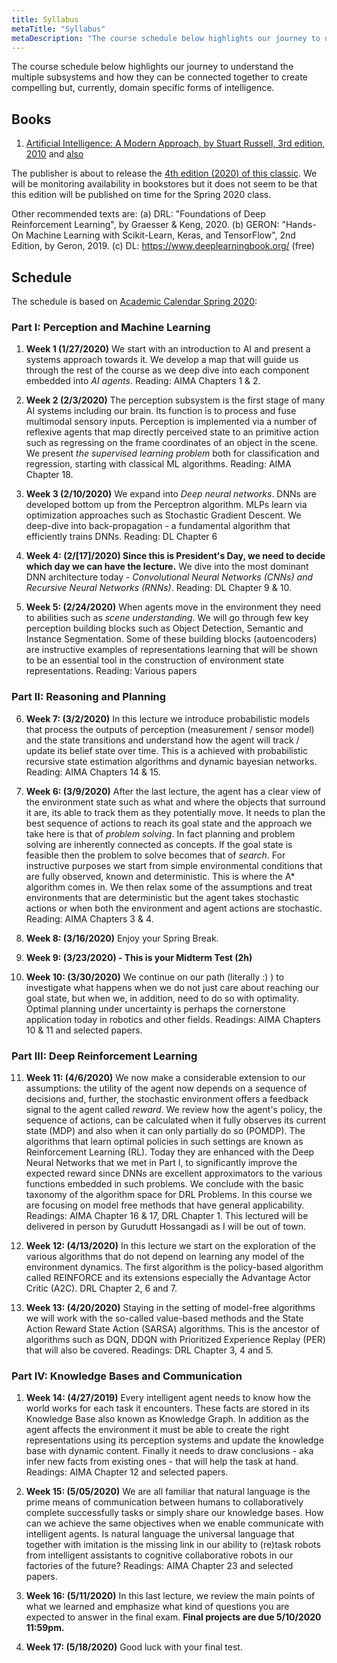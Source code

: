 ```yaml
---
title: Syllabus
metaTitle: "Syllabus"
metaDescription: "The course schedule below highlights our journey to understand the multiple subsystems and how they can be connected together to create compelling but, currently, domain specific forms of intelligence."
---
```



The course schedule below highlights our journey to understand the multiple subsystems and how they can be connected together to create compelling but, currently, domain specific forms of intelligence. 

## Books

1. [Artificial Intelligence: A Modern Approach, by Stuart Russell, 3rd edition, 2010](https://www.amazon.com/Artificial-Intelligence-Approach-Stuart-Russell/dp/9332543518/ref=sr_1_2?crid=17NGBV1XXV150&keywords=ai+a+modern+approach&qid=1576432665&sprefix=ai+the+modern+appr%2Caps%2C158&sr=8-2) and [also](http://aima.cs.berkeley.edu/)

The publisher is about to release the [4th edition (2020) of this classic](https://www.amazon.com/Artificial-Intelligence-A-Modern-Approach/dp/0134610997/ref=sr_1_3?crid=17NGBV1XXV150&keywords=ai+a+modern+approach&qid=1576432686&sprefix=ai+the+modern+appr%2Caps%2C158&sr=8-3). We will be monitoring availability in bookstores but it does not seem to be that this edition will be published on time for the Spring 2020 class.  

Other recommended texts are: (a) DRL: "Foundations of Deep Reinforcement Learning", by Graesser & Keng, 2020. (b) GERON: "Hands-On Machine Learning with Scikit-Learn, Keras, and TensorFlow", 2nd Edition, by Geron, 2019. (c) DL: https://www.deeplearningbook.org/ (free)

## Schedule

The schedule is based on [Academic Calendar Spring 2020](https://www.nyu.edu/registrar/calendars/university-academic-calendar.html): 

### Part I:  Perception and Machine Learning

1. **Week 1 (1/27/2020)** We start with an introduction to AI and present a systems approach towards it. We develop a map that will guide us through the rest of the course as we deep dive into each component embedded into _AI agents_. Reading: AIMA Chapters 1 & 2.  

2. **Week 2 (2/3/2020)**  The perception subsystem is the first stage of many AI systems including our brain. Its function is to process and fuse multimodal sensory inputs. Perception is implemented via a number of reflexive agents that map directly perceived state to an primitive action such as regressing on the frame coordinates of an object in the scene. We present _the supervised learning problem_ both for classification and regression, starting with classical ML algorithms. Reading: AIMA Chapter 18. 

3. **Week 3 (2/10/2020)**  We expand into _Deep neural networks_. DNNs are developed bottom up from the Perceptron algorithm. MLPs learn via optimization approaches such as Stochastic Gradient Descent.  We deep-dive into back-propagation - a fundamental algorithm that efficiently trains DNNs. Reading: DL Chapter 6

4. **Week 4: (2/[17]/2020) Since this is President's Day, we need to decide which day we can have the lecture.** We dive into the most dominant DNN architecture today -  _Convolutional Neural Networks (CNNs) and Recursive Neural Networks (RNNs)_. Reading: DL Chapter 9 & 10. 

5. **Week 5: (2/24/2020)** When agents move in the environment they need to abilities such as _scene understanding_.  We will go through few key perception building blocks such as Object Detection, Semantic and Instance Segmentation. Some of these building blocks (autoencoders) are instructive examples of representations learning that will be shown to be an essential tool in the construction of environment state representations. Reading: Various papers 
        
### Part II: Reasoning and Planning

6. **Week 7: (3/2/2020)**  In this lecture we introduce probabilistic models that process the outputs of perception (measurement / sensor model) and the state transitions and understand how the agent will track / update its belief state over time. This is a achieved with probabilistic recursive state estimation algorithms and dynamic bayesian networks. Reading: AIMA Chapters 14 & 15. 

7. **Week 6: (3/9/2020)** After the last lecture, the agent has a clear view of the environment state such as what and where the objects that surround it are, its able to track them as they potentially move. It needs to plan the best sequence of actions to reach its goal state and the approach we take here is that of _problem solving_. In fact planning and problem solving are inherently connected as concepts. If the goal state is feasible then the problem to solve  becomes that of  _search_. For instructive purposes we start from simple environmental conditions that are fully observed, known and deterministic. This is where the A* algorithm comes in. We then relax some of the assumptions and treat environments that are deterministic but the agent takes stochastic actions or when both the environment and agent actions are stochastic. Reading: AIMA Chapters 3 & 4. 

8. **Week 8: (3/16/2020)**  Enjoy your Spring Break.

9.  **Week 9: (3/23/2020) - This is your Midterm Test (2h)** 
    
10. **Week 10: (3/30/2020)**  We continue on our path (literally :) ) to investigate what happens when we do not just care about reaching our goal state, but when we, in addition, need to do so with optimality. Optimal planning under uncertainty is perhaps the cornerstone application today in robotics and other fields. Readings: AIMA Chapters 10 & 11 and selected papers.

### Part III: Deep Reinforcement Learning

11.   **Week 11: (4/6/2020)** We now make a considerable extension to our assumptions: the utility of the agent now depends on a sequence of decisions and, further, the stochastic environment offers a feedback signal to the agent called _reward_. We review how the agent's policy, the sequence of actions, can be calculated when it fully observes its current state (MDP) and also when it can only partially do so (POMDP). The algorithms that learn optimal policies in such settings are known as Reinforcement Learning (RL). Today they are enhanced with the Deep Neural Networks that we met in Part I, to significantly improve the expected reward since DNNs are excellent approximators to the various functions embedded in such problems. We conclude with the basic taxonomy of the algorithm space for DRL Problems. In this course we are focusing on model free methods that have general applicability.  Readings: AIMA Chapter 16 & 17, DRL Chapter 1. This lectured will be delivered in person by Gurudutt Hossangadi as I will be out of town. 
        
12.  **Week 12: (4/13/2020)**  In this lecture we start on the exploration of the various algorithms that do not depend on learning any model of the environment dynamics. The first algorithm is the policy-based algorithm called REINFORCE and its extensions especially the Advantage Actor Critic (A2C).   DRL Chapter 2, 6 and 7.  
                
13.  **Week 13: (4/20/2020)**  Staying in the setting of model-free algorithms we will work with the so-called value-based methods and the State Action Reward State Action (SARSA) algorithms. This is the ancestor of algorithms such as DQN, DDQN with Prioritized Experience Replay (PER) that will also be covered. Readings: DRL Chapter 3, 4 and 5. 

### Part IV: Knowledge Bases and Communication

1.    **Week 14: (4/27/2019)**  Every intelligent agent needs to know how the world works for each task it encounters. These facts are stored in its Knowledge Base also known as Knowledge Graph. In addition as the agent affects the environment it must be able to create the right representations using its perception systems and update the knowledge base with dynamic content. Finally it needs to draw conclusions - aka infer new facts from existing ones - that will help the task at hand.  Readings: AIMA Chapter 12 and selected papers. 
                
2.   **Week 15: (5/05/2020)**  We are all familiar that natural language is the prime means of communication between humans to collaboratively complete successfully tasks or simply share our knowledge bases. How can we achieve the same objectives when we enable communicate with intelligent agents. Is natural language the universal language that together with imitation is the missing link in our ability to (re)task robots from intelligent assistants to cognitive collaborative robots in our factories of the future? Readings: AIMA Chapter 23 and selected papers. 
        
3.  **Week 16: (5/11/2020)** In this last lecture, we review the main points of what we learned and emphasize what kind of questions you are expected to answer in the final exam. **Final projects are due 5/10/2020 11:59pm.** 
        
4.  **Week 17: (5/18/2020)**  Good luck with your final test.
          



